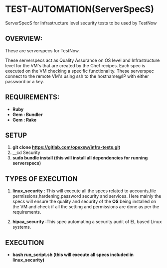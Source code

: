 # TEST-AUTOMATION(ServerSpecS)
ServerSpecS for Infrastructure level security tests to be used by TestNow

## OVERVIEW:

These are serverspecs for TestNow.

These serverspecs act as Quality Assurance on OS level and Infrastructure level for the VM's that are created by the Chef recipes. Each spec is executed on the VM checking a specific functionality. These serverspec connect to the remote VM's using ssh to the hostname@IP with either password or a key.


## REQUIREMENTS:
* __Ruby__
* __Gem : Bundler__
* __Gem : Rake__

## SETUP
1. __git clone https://gitlab.com/opexsw/infra-tests.git__
2. __cd Security
3. __sudo bundle install (this will install all dependencies for running serverspecs)__

## TYPES OF EXECUTION

1. __linux_security__ : This will execute all the specs related to accounts,file permissions,hardening,password security and services. Here mainly the specs will ensure the quality and security of the __OS__ being installed on the VM and check if all the setting and permissions are done as per the requirements.

2. __hipaa_security__ :This spec automating a security audit of EL based Linux systems.

## EXECUTION
* __bash run_script.sh (this will execute all specs included in linux_security)__


